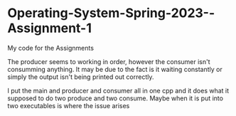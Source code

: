 # Operating-System-Spring-2023--Assignment-1
My code for the Assignments

The producer seems to working in order, however the consumer isn't consumming anything. It may be due to the fact is it waiting constantly or simply the output isn't being printed out correctly. 

I put the main and producer and consumer all in one cpp and it does what it supposed to do two produce and two consume. Maybe when it is put into two executables is where the issue arises


